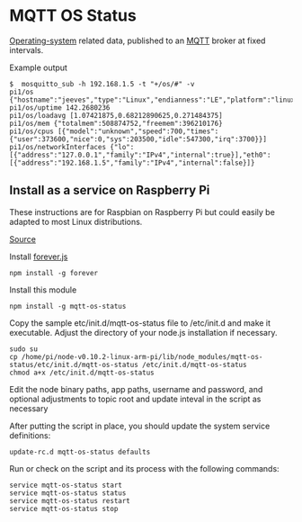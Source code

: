 # MQTT OS Status

[Operating-system](http://nodejs.org/api/os.html) related data, published to an
[MQTT](http://mqtt.org) broker at fixed intervals.

Example output

    $  mosquitto_sub -h 192.168.1.5 -t "+/os/#" -v
    pi1/os {"hostname":"jeeves","type":"Linux","endianness":"LE","platform":"linux","arch":"arm","release":"3.10.25+"}
    pi1/os/uptime 142.2680236
    pi1/os/loadavg [1.07421875,0.68212890625,0.271484375]
    pi1/os/mem {"totalmem":508874752,"freemem":396210176}
    pi1/os/cpus [{"model":"unknown","speed":700,"times":{"user":373600,"nice":0,"sys":203500,"idle":547300,"irq":3700}}]
    pi1/os/networkInterfaces {"lo":[{"address":"127.0.0.1","family":"IPv4","internal":true}],"eth0":[{"address":"192.168.1.5","family":"IPv4","internal":false}]}

## Install as a service on Raspberry Pi

These instructions are for Raspbian on Raspberry Pi but could easily be adapted
to most Linux distributions.

[Source](https://www.exratione.com/2013/02/nodejs-and-forever-as-a-service-simple-upstart-and-init-scripts-for-ubuntu/)

Install [forever.js](https://github.com/nodejitsu/forever)

    npm install -g forever

Install this module

    npm install -g mqtt-os-status

Copy the sample etc/init.d/mqtt-os-status file to /etc/init.d and make it
executable. Adjust the directory of your node.js installation if necessary.

    sudo su
    cp /home/pi/node-v0.10.2-linux-arm-pi/lib/node_modules/mqtt-os-status/etc/init.d/mqtt-os-status /etc/init.d/mqtt-os-status
    chmod a+x /etc/init.d/mqtt-os-status

Edit the node binary paths, app paths, username and password, and optional
adjustments to topic root and update inteval in the script as necessary

After putting the script in place, you should update the system service definitions:

    update-rc.d mqtt-os-status defaults

Run or check on the script and its process with the following commands:

    service mqtt-os-status start
    service mqtt-os-status status
    service mqtt-os-status restart
    service mqtt-os-status stop
